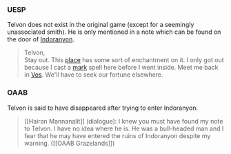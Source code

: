 
### UESP
Telvon does not exist in the original game (except for a seemingly unassociated smith). He is only mentioned in a note which can be found on the door of [Indoranyon](https://en.uesp.net/wiki/Morrowind:Indoranyon "Morrowind:Indoranyon").

> Telvon,  
> Stay out. This [place](https://en.uesp.net/wiki/Morrowind:Indoranyon "Morrowind:Indoranyon") has some sort of enchantment on it. I only got out because I cast a [mark](https://en.uesp.net/wiki/Morrowind:Mark "Morrowind:Mark") spell here before I went inside. Meet me back in [Vos](https://en.uesp.net/wiki/Morrowind:Vos "Morrowind:Vos"). We'll have to seek our fortune elsewhere.

### OAAB
Telvon is said to have disappeared after trying to enter Indoranyon.

> [[Hairan Mannanalit]] (dialogue): I knew you must have found my note to Telvon. I have no idea where he is. He was a bull-headed man and I fear that he may have entered the ruins of Indoranyon despite my warning. ([[OAAB Grazelands]])